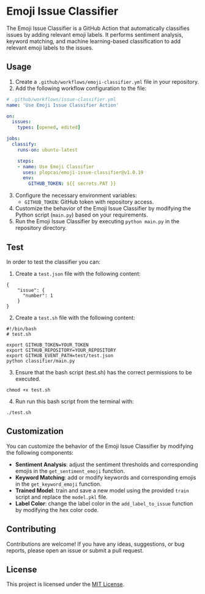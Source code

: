 
# Emoji Issue Classifier

The Emoji Issue Classifier is a GitHub Action that automatically classifies issues by adding relevant emoji labels. It performs sentiment analysis, keyword matching, and machine learning-based classification to add relevant emoji labels to the issues.

## Usage

1. Create a `.github/workflows/emoji-classifier.yml` file in your repository.
2. Add the following workflow configuration to the file:

```yaml
# .github/workflows/issue-classifier.yml
name: 'Use Emoji Issue Classifier Action'

on:
  issues:
    types: [opened, edited]

jobs:
  classify:
    runs-on: ubuntu-latest

    steps:
    - name: Use Emoji Classifier
      uses: plopcas/emoji-issue-classifier@v1.0.19
      env:
        GITHUB_TOKEN: ${{ secrets.PAT }}
```

3. Configure the necessary environment variables:
   - `GITHUB_TOKEN`: GitHub token with repository access.
4. Customize the behavior of the Emoji Issue Classifier by modifying the Python script (`main.py`) based on your requirements.
5. Run the Emoji Issue Classifier by executing `python main.py` in the repository directory.

## Test

In order to test the classifier you can:

1. Create a `test.json` file with the following content:

```
{
    "issue": {
      "number": 1
    }
}
```

2. Create a `test.sh` file with the following content:
```
#!/bin/bash
# test.sh

export GITHUB_TOKEN=YOUR_TOKEN
export GITHUB_REPOSITORY=YOUR_REPOSITORY
export GITHUB_EVENT_PATH=test/test.json
python classifier/main.py
```

3. Ensure that the bash script (test.sh) has the correct permissions to be executed.
```
chmod +x test.sh
```

4. Run run this bash script from the terminal with:
```
./test.sh
```

## Customization

You can customize the behavior of the Emoji Issue Classifier by modifying the following components:

- **Sentiment Analysis**: adjust the sentiment thresholds and corresponding emojis in the `get_sentiment_emoji` function.
- **Keyword Matching**: add or modify keywords and corresponding emojis in the `get_keyword_emoji` function.
- **Trained Model**: train and save a new model using the provided `train` script and replace the `model.pkl` file.
- **Label Color**: change the label color in the `add_label_to_issue` function by modifying the hex color code.

## Contributing

Contributions are welcome! If you have any ideas, suggestions, or bug reports, please open an issue or submit a pull request.

## License

This project is licensed under the [MIT License](LICENSE).
